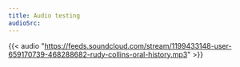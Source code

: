```yaml
---
title: Audio testing
audioSrc: 
---
```

{{< audio "https://feeds.soundcloud.com/stream/1199433148-user-659170739-468288682-rudy-collins-oral-history.mp3" >}}

